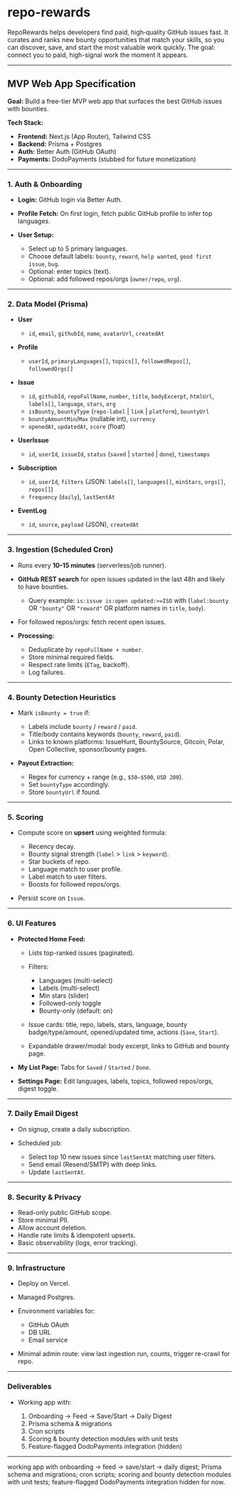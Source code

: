 # repo-rewards
RepoRewards helps developers find paid, high‑quality GitHub issues fast. It curates and ranks new bounty opportunities that match your skills, so you can discover, save, and start the most valuable work quickly. The goal: connect you to paid, high-signal work the moment it appears.


---

## MVP Web App Specification

**Goal:** Build a free-tier MVP web app that surfaces the best GitHub issues with bounties.

**Tech Stack:**

* **Frontend:** Next.js (App Router), Tailwind CSS
* **Backend:** Prisma + Postgres
* **Auth:** Better Auth (GitHub OAuth)
* **Payments:** DodoPayments (stubbed for future monetization)

---

### 1. Auth & Onboarding

* **Login:** GitHub login via Better Auth.
* **Profile Fetch:** On first login, fetch public GitHub profile to infer top languages.
* **User Setup:**

  * Select up to 5 primary languages.
  * Choose default labels: `bounty`, `reward`, `help wanted`, `good first issue`, `bug`.
  * Optional: enter topics (text).
  * Optional: add followed repos/orgs (`owner/repo`, `org`).

---

### 2. Data Model (Prisma)

* **User**

  * `id`, `email`, `githubId`, `name`, `avatarUrl`, `createdAt`
* **Profile**

  * `userId`, `primaryLanguages[]`, `topics[]`, `followedRepos[]`, `followedOrgs[]`
* **Issue**

  * `id`, `githubId`, `repoFullName`, `number`, `title`, `bodyExcerpt`, `htmlUrl`, `labels[]`, `language`, `stars`, `org`
  * `isBounty`, `bountyType` (`repo-label` | `link` | `platform`), `bountyUrl`
  * `bountyAmountMin`/`Max` (nullable int), `currency`
  * `openedAt`, `updatedAt`, `score` (float)
* **UserIssue**

  * `id`, `userId`, `issueId`, `status` (`saved` | `started` | `done`), `timestamps`
* **Subscription**

  * `id`, `userId`, `filters` (JSON: `labels[]`, `languages[]`, `minStars`, `orgs[]`, `repos[]`)
  * `frequency` (`daily`), `lastSentAt`
* **EventLog**

  * `id`, `source`, `payload` (JSON), `createdAt`

---

### 3. Ingestion (Scheduled Cron)

* Runs every **10–15 minutes** (serverless/job runner).
* **GitHub REST search** for open issues updated in the last 48h and likely to have bounties.

  * Query example: `is:issue is:open updated:>=ISO` with (`label:bounty` OR `"bounty"` OR `"reward"` OR platform names in `title`, `body`).
* For followed repos/orgs: fetch recent open issues.
* **Processing:**

  * Deduplicate by `repoFullName + number`.
  * Store minimal required fields.
  * Respect rate limits (`ETag`, backoff).
  * Log failures.

---

### 4. Bounty Detection Heuristics

* Mark `isBounty = true` if:

  * Labels include `bounty` / `reward` / `paid`.
  * Title/body contains keywords (`bounty`, `reward`, `paid`).
  * Links to known platforms: IssueHunt, BountySource, Gitcoin, Polar, Open Collective, sponsor/bounty pages.
* **Payout Extraction:**

  * Regex for currency + range (e.g., `$50–$500`, `USD 200`).
  * Set `bountyType` accordingly.
  * Store `bountyUrl` if found.

---

### 5. Scoring

* Compute score on **upsert** using weighted formula:

  * Recency decay.
  * Bounty signal strength (`label` > `link` > `keyword`).
  * Star buckets of repo.
  * Language match to user profile.
  * Label match to user filters.
  * Boosts for followed repos/orgs.
* Persist score on `Issue`.

---

### 6. UI Features

* **Protected Home Feed:**

  * Lists top-ranked issues (paginated).
  * Filters:

    * Languages (multi-select)
    * Labels (multi-select)
    * Min stars (slider)
    * Followed-only toggle
    * Bounty-only (default: on)
  * Issue cards: title, repo, labels, stars, language, bounty badge/type/amount, opened/updated time, actions (`Save`, `Start`).
  * Expandable drawer/modal: body excerpt, links to GitHub and bounty page.

* **My List Page:** Tabs for `Saved` / `Started` / `Done`.

* **Settings Page:** Edit languages, labels, topics, followed repos/orgs, digest toggle.

---

### 7. Daily Email Digest

* On signup, create a daily subscription.
* Scheduled job:

  * Select top 10 new issues since `lastSentAt` matching user filters.
  * Send email (Resend/SMTP) with deep links.
  * Update `lastSentAt`.

---

### 8. Security & Privacy

* Read-only public GitHub scope.
* Store minimal PII.
* Allow account deletion.
* Handle rate limits & idempotent upserts.
* Basic observability (logs, error tracking).

---

### 9. Infrastructure

* Deploy on Vercel.
* Managed Postgres.
* Environment variables for:

  * GitHub OAuth
  * DB URL
  * Email service
* Minimal admin route: view last ingestion run, counts, trigger re-crawl for repo.

---

### Deliverables

* Working app with:

  1. Onboarding → Feed → Save/Start → Daily Digest
  2. Prisma schema & migrations
  3. Cron scripts
  4. Scoring & bounty detection modules with unit tests
  5. Feature-flagged DodoPayments integration (hidden)

---


working app with onboarding → feed → save/start → daily digest; Prisma schema and migrations; cron scripts; scoring and bounty detection modules with unit tests; feature-flagged DodoPayments integration hidden for now.
